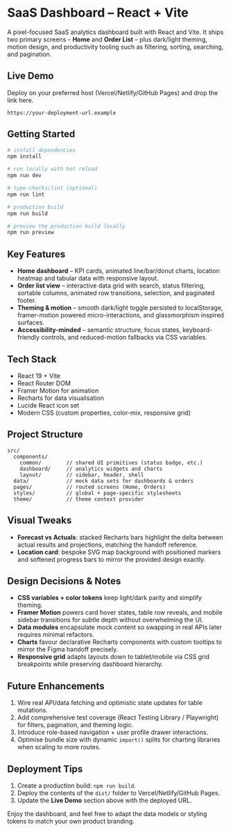 ﻿# SaaS Dashboard – React + Vite

A pixel-focused SaaS analytics dashboard built with React and Vite. It ships two primary screens – **Home** and **Order List** – plus dark/light theming, motion design, and productivity tooling such as filtering, sorting, searching, and pagination.

## Live Demo

Deploy on your preferred host (Vercel/Netlify/GitHub Pages) and drop the link here.

```
https://your-deployment-url.example
```

## Getting Started

```bash
# install dependencies
npm install

# run locally with hot reload
npm run dev

# type-checks/lint (optional)
npm run lint

# production build
npm run build

# preview the production build locally
npm run preview
```

## Key Features

- **Home dashboard** – KPI cards, animated line/bar/donut charts, location heatmap and tabular data with responsive layout.
- **Order list view** – interactive data grid with search, status filtering, sortable columns, animated row transitions, selection, and paginated footer.
- **Theming & motion** – smooth dark/light toggle persisted to localStorage, framer-motion powered micro-interactions, and glassmorphism inspired surfaces.
- **Accessibility-minded** – semantic structure, focus states, keyboard-friendly controls, and reduced-motion fallbacks via CSS variables.

## Tech Stack

- React 19 + Vite
- React Router DOM
- Framer Motion for animation
- Recharts for data visualisation
- Lucide React icon set
- Modern CSS (custom properties, color-mix, responsive grid)

## Project Structure

```
src/
  components/
    common/        // shared UI primitives (status badge, etc.)
    dashboard/     // analytics widgets and charts
    layout/        // sidebar, header, shell
  data/            // mock data sets for dashboards & orders
  pages/           // routed screens (Home, Orders)
  styles/          // global + page-specific stylesheets
  theme/           // theme context provider
```

## Visual Tweaks

- **Forecast vs Actuals**: stacked Recharts bars highlight the delta between actual results and projections, matching the handoff reference.
- **Location card**: bespoke SVG map background with positioned markers and softened progress bars to mirror the provided design exactly.

## Design Decisions & Notes

- **CSS variables + color tokens** keep light/dark parity and simplify theming.
- **Framer Motion** powers card hover states, table row reveals, and mobile sidebar transitions for subtle depth without overwhelming the UI.
- **Data modules** encapsulate mock content so swapping in real APIs later requires minimal refactors.
- **Charts** favour declarative Recharts components with custom tooltips to mirror the Figma handoff precisely.
- **Responsive grid** adapts layouts down to tablet/mobile via CSS grid breakpoints while preserving dashboard hierarchy.

## Future Enhancements

1. Wire real API/data fetching and optimistic state updates for table mutations.
2. Add comprehensive test coverage (React Testing Library / Playwright) for filters, pagination, and theming logic.
3. Introduce role-based navigation + user profile drawer interactions.
4. Optimise bundle size with dynamic `import()` splits for charting libraries when scaling to more routes.

## Deployment Tips

1. Create a production build: `npm run build`.
2. Deploy the contents of the `dist/` folder to Vercel/Netlify/GitHub Pages.
3. Update the **Live Demo** section above with the deployed URL.

Enjoy the dashboard, and feel free to adapt the data models or styling tokens to match your own product branding.

